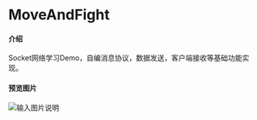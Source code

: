 # MoveAndFight

#### 介绍
Socket网络学习Demo，自编消息协议，数据发送，客户端接收等基础功能实现。

#### 预览图片
![输入图片说明](https://images.gitee.com/uploads/images/2020/0711/110853_b5a36cd2_6531816.png "preview.png")
